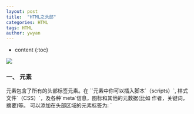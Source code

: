 ```yaml
---
layout: post
title:  "HTML之头部"
categories: HTML
tags: HTML
author: ywyan
---
```


* content
{:toc}

![](http://upload-images.jianshu.io/upload_images/4041074-e3bf62776f32860e.jpg?imageMogr2/auto-orient/strip%7CimageView2/2/w/1240)

### 一、<head> 元素
<head> 元素包含了所有的头部标签元素。在 `<head>`元素中你可以插入脚本`（scripts）`, 样式文件`（CSS）`，及各种`meta`信息，图标和其他的元数据(比如 作者，关键词，摘要)等。
可以添加在头部区域的元素标签为: `<title>, <style>, <meta>, <link>, <script>, <noscript>, and <base>`.

 >在页面加载完成的时候，标签head里的内容，是不会在页面中显示出来的。 
在大型的页面中，`head` 会包含很多的元数据。 它的作用是包含一些页面的元数据。
 
### 二、 <title> 元素
元素 `<title>` 是用来表示整个`HTML`文档大致内容的元数据(不是文档的内容.)

<title> 元素:
>- 定义了浏览器工具栏的标题
>- 当网页添加到收藏夹时，显示在收藏夹中的标题
>- 显示在搜索引擎结果页面的标题
>- <title> 标签定义了不同文档的标题。
`<title>` 在 `HTML/XHTML` 文档中是必须的。

```
<head>
  <meta charset="utf-8">
  <title>My test page</title>
</head>
```

### 三、 <base> 元素
`<base>` 标签描述了基本的链接地址/链接目标，该标签作为`HTML`文档中所有的链接标签的默认链接。
```
<head>
   <base href="https://www.baidu.com/" target="_blank">
</head>
```

### 四、 `<link>` 元素
`<link>` 标签定义了文档与外部资源之间的关系，通常用于链接到样式表。
```
<head> 
      <link rel="stylesheet" type="text/css" href="mystyle.css">
</head>
```

### 五、 `<style>` 元素
`<style>` 标签定义了HTML文档的样式文件引用地址，也可以直接添加样式来渲染 `HTML` 文档。
```
<head>
   <style type="text/css">
        body {background-color:yellow}
           p {color:blue}
   </style>
</head>
```

### 六、`<meta>` 元素 
元数据就是描述数据的数据，有很多不同种类的 `<meta>` 元素可以被包含进页面的`<head>`元素。
`<meta>` 元素通常用于指定网页的描述，关键词，文件的最后修改时间，作者，和其他元数据。

>- 指定字符编码：``` <meta charset="utf-8">``` 
>- 定义网页作者: ```<meta name="author" content="ywyan">```
>- 为搜索引擎定义关键词: ```<meta name="keywords" content="HTML, CSS, XML, XHTML, JavaScript">```
>- 为网页定义描述内容: ```<meta name="description" content="描述信息">``` 
>- 每30秒钟刷新当前页面: ```<meta http-equiv="refresh" content="30">```

```
<head>
    <meta charset="UTF-8">
    <meta name="description" content="描述信息">
    <meta name="keywords" content="HTML,CSS,XML,JavaScript">
    <meta name="author" content="ywyan"> 
</head>
```

### 七、`<script>` 元素
`<script>` 标签用于定义客户端脚本，比如 `JavaScript`。
`<script>` 元素既可包含脚本语句，也可以通过 `"src"` 属性指向外部脚本文件。

```
<head>
    <script src="js/jquery.min.js"></script>
    <script type="text/javascript">
        document.write("Hello World!")
   </script>
</head>
```

参考：[菜鸟教程](https://link.jianshu.com/?t=http%3A%2F%2Fwww.runoob.com%2Fhtml%2Fhtml-tutorial.html)


